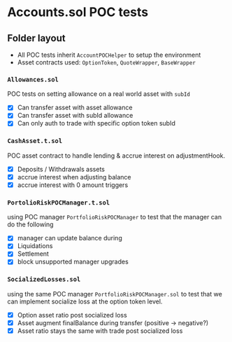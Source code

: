 # Accounts.sol POC tests

## Folder layout

- All POC tests inherit `AccountPOCHelper` to setup the environment
- Asset contracts used: `OptionToken`, `QuoteWrapper`, `BaseWrapper`

### `Allowances.sol`

POC tests on setting allowance on a real world asset with `subId`

- [x] Can transfer asset with asset allowance
- [x] Can transfer asset with subId allowance
- [x] Can only auth to trade with specific option token subId

### `CashAsset.t.sol`

POC asset contract to handle lending & accrue interest on adjustmentHook.

- [x]  Deposits / Withdrawals assets
- [x]  accrue interest when adjusting balance
- [x]  accrue interest with 0 amount triggers

### `PortolioRiskPOCManager.t.sol`

using POC manager `PortfolioRiskPOCManager` to test that the manager can do the following

- [x]  manager can update balance during
  - [x]  Liquidations
  - [x]  Settlement
- [x]  block unsupported manager upgrades

### `SocializedLosses.sol` 

using the same POC manager `PortfolioRiskPOCManager.sol` to test that we can implement socialize loss at the option token level.

- [x]  Option asset ratio post socialized loss
- [x]  Asset augment finalBalance during transfer (positive → negative?)
- [x]  Asset ratio stays the same with trade post socialized loss